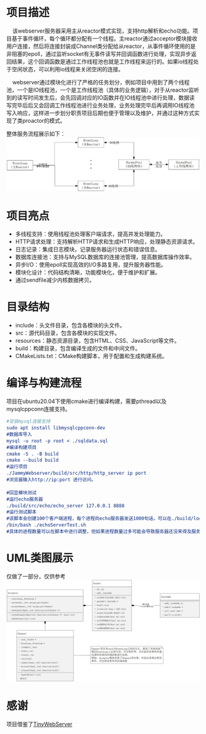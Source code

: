 # 项目描述
&nbsp;&nbsp;&nbsp;&nbsp;该webserver服务器采用主从reactor模式实现，支持http解析和echo功能。项目基于事件循环，每个循环都分配有一个线程。主reactor通过acceptor模块接收用户连接，然后将连接封装成Channel类分配给从reactor，从事件循环使用的是非阻塞的epoll，通过监听socket有无事件读写并回调函数进行处理，实现异步返回结果，这个回调函数是通过工作线程池也就是工作线程来运行的。如果io线程处于空闲状态，可以利用io线程来关闭空闲的连接。

&nbsp;&nbsp;&nbsp;&nbsp;webserver通过模块化进行了严格的任务划分，例如项目中用到了两个线程池，一个是IO线程池，一个是工作线程池（具体的业务逻辑），对于从reactor监听到的读写时间发生后，会先回调对应的IO函数并在IO线程池中进行处理，数据读写完毕后后又会回调工作线程池进行业务处理，业务处理完毕后再调用IO线程池写入响应，这样进一步划分职责项目后期也便于管理以及维护，并通过这种方式实现了类proactor的模式。

整体服务流程展示如下：
![](./structor.jpg)

# 项目亮点
- 多线程支持：使用线程池处理客户端请求，提高并发处理能力。
- HTTP请求处理：支持解析HTTP请求和生成HTTP响应，处理静态资源请求。
- 日志记录：集成日志模块，记录服务器运行状态和错误信息。
- 数据库连接池：支持与MySQL数据库的连接池管理，提高数据库操作效率。
- 异步I/O：使用epoll实现高效的I/O多路复用，提升服务器性能。
- 模块化设计：代码结构清晰，功能模块化，便于维护和扩展。
- 通过sendfile减少内核数据拷贝。

# 目录结构
- include：头文件目录，包含各模块的头文件。
- src：源代码目录，包含各模块的实现文件。
- resources：静态资源目录，包含HTML、CSS、JavaScript等文件。
- build：构建目录，包含编译生成的文件和中间文件。
- CMakeLists.txt：CMake构建脚本，用于配置和生成构建系统。

# 编译与构建流程
项目在ubuntu20.04下使用cmake进行编译构建，需要pthread以及mysqlcppconn连接支持。
```cmake
#安装mysql连接支持
sudo apt install libmysqlcppconn-dev
#数据库导入
mysql -u root -p root < ./sqldata.sql
#编译构建项目
cmake -S . -B build
cmake --build build
#运行项目
./JammyWebserver/build/src/http/http_server ip port
#浏览器输入http://ip:port 进行访问。

#回显模块测试
#运行echo服务器
./build/src/echo/echo_server 127.0.0.1 8888
#运行测试脚本
#该脚本会创建100个客户端进程，每个进程向echo服务器发送1000句话，可以在./build/log中看到对应的输出日志。
/bin/bash ./echoServerTest.sh
#具体的进程数量可以在脚本中进行调整，但如果进程数量过多可能会导致服务器还没来得及服务，连接超时自动断开，进而日志没有输出。
```
# UML类图展示
仅做了一部分，仅供参考
![](./uml.jpg)

# 感谢
项目借鉴了[TinyWebServer](https://github.com/qinguoyi/TinyWebServer)
